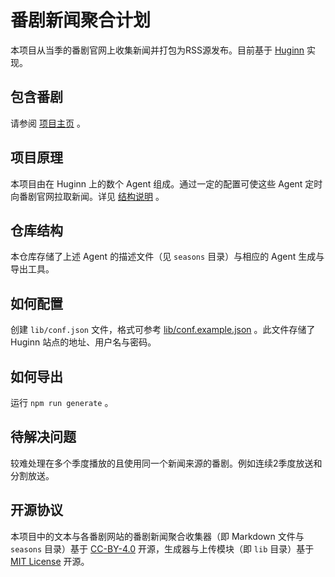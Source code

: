 # 番剧新闻聚合计划

本项目从当季的番剧官网上收集新闻并打包为RSS源发布。目前基于 [Huginn](https://github.com/huginn/huginn) 实现。

## 包含番剧

请参阅 [项目主页](https://github.com/XeroAlpha/BangumiNewsRss/blob/main/index.md) 。

## 项目原理

本项目由在 Huginn 上的数个 Agent 组成。通过一定的配置可使这些 Agent 定时向番剧官网拉取新闻。详见 [结构说明](https://github.com/XeroAlpha/BangumiNewsRss/blob/main/structure.md) 。

## 仓库结构

本仓库存储了上述 Agent 的描述文件（见 `seasons` 目录）与相应的 Agent 生成与导出工具。

## 如何配置

创建 `lib/conf.json` 文件，格式可参考 [lib/conf.example.json](https://github.com/XeroAlpha/BangumiNewsRss/blob/main/lib/conf.example.json) 。此文件存储了 Huginn 站点的地址、用户名与密码。

## 如何导出

运行 `npm run generate` 。

## 待解决问题

较难处理在多个季度播放的且使用同一个新闻来源的番剧。例如连续2季度放送和分割放送。

## 开源协议

本项目中的文本与各番剧网站的番剧新闻聚合收集器（即 Markdown 文件与 `seasons` 目录）基于 [CC-BY-4.0](https://creativecommons.org/licenses/by/4.0/) 开源，生成器与上传模块（即 `lib` 目录）基于 [MIT License](https://github.com/XeroAlpha/BangumiNewsRss/blob/main/LICENSE) 开源。